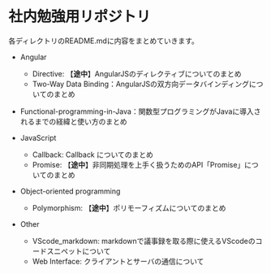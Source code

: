 # 社内勉強用リポジトリ

各ディレクトリのREADME.mdに内容をまとめていきます。

- Angular
  - Directive: 【**途中**】AngularJSのディレクティブについてのまとめ
  - Two-Way Data Binding：AngularJSの双方向データバインディングについてのまとめ

- Functional-programming-in-Java：関数型プログラミングがJavaに導入されるまでの経緯と使い方のまとめ

- JavaScript
  - Callback: Callback についてのまとめ
  - Promise: 【**途中**】非同期処理を上手く扱うためのAPI「Promise」についてのまとめ

- Object-oriented programming
  - Polymorphism: 【**途中**】ポリモーフィズムについてのまとめ
  
- Other
  - VScode_markdown: markdownで議事録を取る際に使えるVScodeのコードスニペットについて
  - Web Interface: クライアントとサーバの通信について
